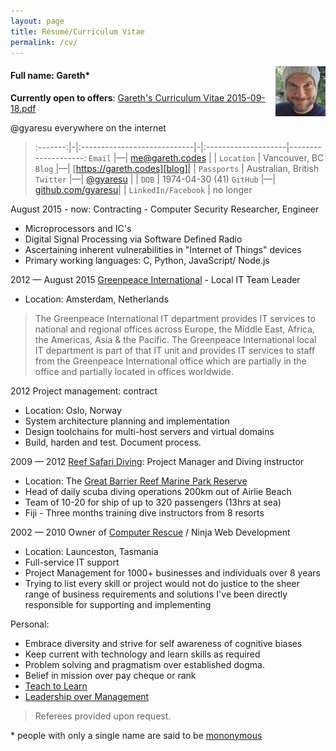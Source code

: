 ```yaml
---
layout: page
title: Résumé/Curriculum Vitae
permalink: /cv/
---
```


<img style="float: right" src="/files/avatar.jpg">

#### Full name: Gareth*

**Currently open to offers**: [Gareth's Curriculum Vitae 2015-09-18.pdf](/files/gareth-curriculum-vitae-2015-09-18.pdf)

@gyaresu everywhere on the internet

>:-------:|-|:----------------------------|-|:--------------------|--------------------:
`Email`   |—| <me@gareth.codes>           | | `Location`          | Vancouver, BC
`Blog`    |—| [https://gareth.codes][blog]| | `Passports`         | Australian, British
`Twitter` |—| [@gyaresu][twitter]         | | `DOB`               | 1974-04-30 (41)
 `GitHub` |—| [github.com/gyaresu][github]| | `LinkedIn/Facebook` | no longer



August 2015 - now: Contracting - Computer Security Researcher, Engineer

 * Microprocessors and IC's
 * Digital Signal Processing via Software Defined Radio
 * Ascertaining inherent vulnerabilities in "Internet of Things" devices
 * Primary working languages: C, Python, JavaScript/ Node.js


2012 — August 2015 [Greenpeace International][gpi] - Local IT Team Leader

 * Location: Amsterdam, Netherlands

>The Greenpeace International IT department provides IT services to national and regional offices across Europe, the Middle East, Africa, the Americas, Asia & the Pacific. The Greenpeace International local IT department is part of that IT unit and provides IT services to staff from
the Greenpeace International office which are partially in the office and
partially located in offices worldwide.

2012 Project management: contract

 * Location: Oslo, Norway
 * System architecture planning and implementation
 * Design toolchains for multi-host servers and virtual domains
 * Build, harden and test. Document process.

2009 — 2012 [Reef Safari Diving][rs]: Project Manager and Diving instructor

 * Location: The [Great Barrier Reef Marine Park Reserve][reef]
 * Head of daily scuba diving operations 200km out of Airlie Beach
 * Team of 10-20 for ship of up to 320 passengers (13hrs at sea)
 * Fiji - Three months training dive instructors from 8 resorts

2002 — 2010 Owner of [Computer Rescue][cr] / Ninja Web Development

 * Location: Launceston, Tasmania
 * Full-service IT support
 * Project Management for 1000+ businesses and individuals over 8 years
 * Trying to list every skill or project would not do justice to the
   sheer range of business requirements and solutions I've been directly
   responsible for supporting and implementing

Personal:

 * Embrace diversity and strive for self awareness of cognitive biases
 * Keep current with technology and learn skills as required
 * Problem solving and pragmatism over established dogma.
 * Belief in mission over pay cheque or rank
 * [Teach to Learn][teach]
 * [Leadership over Management][ml]

>Referees provided upon request.

\* people with only a single name are said to be [mononymous][mononymous]

[teach]:        /teach-it/
[ml]:           /manage-lead/
[reef]:         http://www.gbrmpa.gov.au/
[vimeo]:        https://vimeo.com/gyaresu
[flickr]:       https://www.flickr.com/photos/gyaresu
[cr]:           http://computerrescue.com.au
[rs]:           http://reefsafari.com
[mononymous]:   https://en.wikipedia.org/wiki/Mononymous_person
[gpi]:          http://greenpeace.org
[twitter]:      https://twitter.com/gyaresu
[github]:       https://github.com/gyaresu
[blog]:         https://gareth.codes
[cv]:           /files/gareth-cv.pdf
